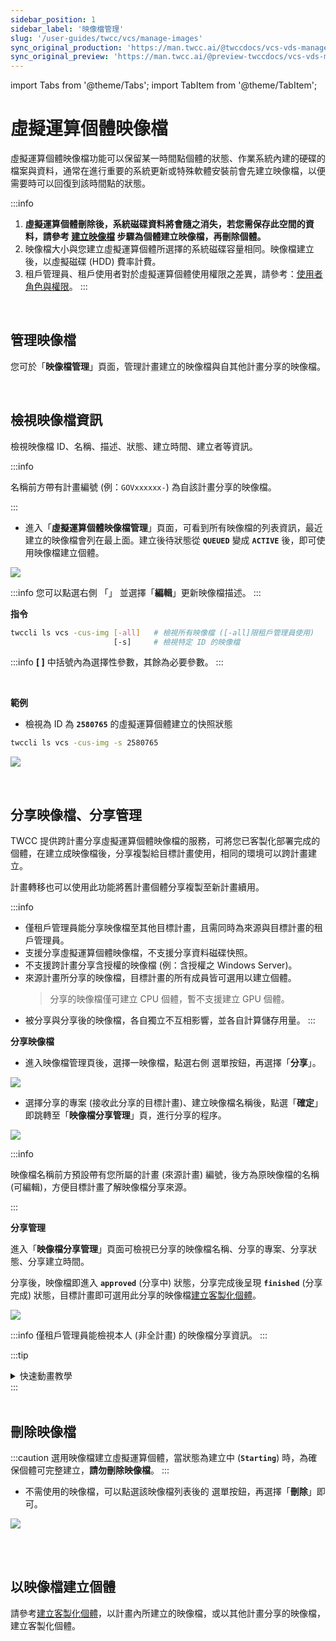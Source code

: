 ```yaml
---
sidebar_position: 1
sidebar_label: '映像檔管理'
slug: '/user-guides/twcc/vcs/manage-images'
sync_original_production: 'https://man.twcc.ai/@twccdocs/vcs-vds-manage-instance-image-zh'
sync_original_preview: 'https://man.twcc.ai/@preview-twccdocs/vcs-vds-manage-instance-image-zh'
---
```


import Tabs from '@theme/Tabs';
import TabItem from '@theme/TabItem';

# 虛擬運算個體映像檔

虛擬運算個體映像檔功能可以保留某一時間點個體的狀態、作業系統內建的硬碟的檔案與資料，通常在進行重要的系統更新或特殊軟體安裝前會先建立映像檔，以便需要時可以回復到該時間點的狀態。

:::info
1.  **虛擬運算個體刪除後，系統磁碟資料將會隨之消失，若您需保存此空間的資料，請參考 [建立映像檔](/user-guides/twcc/vcs/instances/details/create-image.md) 步驟為個體建立映像檔，再刪除個體。**
2. 映像檔大小與您建立虛擬運算個體所選擇的系統磁碟容量相同。映像檔建立後，以虛擬磁碟 (HDD) 費率計費。
3. 租戶管理員、租戶使用者對於虛擬運算個體使用權限之差異，請參考：[<ins>使用者角色與權限</ins>](https://man.twcc.ai/@twsdocs/role-main-zh)。
:::

<br/>

## 管理映像檔

您可於「**映像檔管理**」頁面，管理計畫建立的映像檔與自其他計畫分享的映像檔。

<br/>

## 檢視映像檔資訊

檢視映像檔 ID、名稱、描述、狀態、建立時間、建立者等資訊。

:::info

名稱前方帶有計畫編號 (例：`GOVxxxxxx-`) 為自該計畫分享的映像檔。

:::

<Tabs>

<TabItem value="TWCC 入口網站" label="TWCC 入口網站">

* 進入「**虛擬運算個體映像檔管理**」頁面，可看到所有映像檔的列表資訊，最近建立的映像檔會列在最上面。建立後待狀態從 **`QUEUED`** 變成 **`ACTIVE`** 後，即可使用映像檔建立個體。

![](https://cos.twcc.ai/SYS-MANUAL/uploads/upload_c89770549b8741ccde5d9e26a56bcd20.png)

:::info
您可以點選右側 「<i class="fa fa-ellipsis-v fa-20" aria-hidden="true"></i>」 並選擇「**編輯**」更新映像檔描述。
:::

</TabItem>

<TabItem value="TWCC CLI" label="TWCC CLI">

**指令**

```bash
twccli ls vcs -cus-img [-all]   # 檢視所有映像檔 ([-all]限租戶管理員使用) 
                       [-s]     # 檢視特定 ID 的映像檔
```

:::info
**[ ]** 中括號內為選擇性參數，其餘為必要參數。
:::

<br/>

**範例**

- 檢視為 ID 為 **`2580765`** 的虛擬運算個體建立的快照狀態
```bash
twccli ls vcs -cus-img -s 2580765  
```

![](https://cos.twcc.ai/SYS-MANUAL/uploads/upload_9762c16e87a59a78efc40158b19911ae.png)


</TabItem>

</Tabs>

<br/>

## 分享映像檔、分享管理

TWCC 提供跨計畫分享虛擬運算個體映像檔的服務，可將您已客製化部署完成的個體，在建立成映像檔後，分享複製給目標計畫使用，相同的環境可以跨計畫建立。

計畫轉移也可以使用此功能將舊計畫個體分享複製至新計畫續用。

:::info
- 僅租戶管理員能分享映像檔至其他目標計畫，且需同時為來源與目標計畫的租戶管理員。
- 支援分享虛擬運算個體映像檔，不支援分享資料磁碟快照。
- 不支援跨計畫分享含授權的映像檔 (例：含授權之 Windows Server)。
- 來源計畫所分享的映像檔，目標計畫的所有成員皆可選用以建立個體。
  > 分享的映像檔僅可建立 CPU 個體，暫不支援建立 GPU 個體。
- 被分享與分享後的映像檔，各自獨立不互相影響，並各自計算儲存用量。
:::

<Tabs>

<TabItem value="TWCC 入口網站" label="TWCC 入口網站">

**分享映像檔**

* 進入映像檔管理頁後，選擇一映像檔，點選右側 <i class="fa fa-ellipsis-v fa-20" aria-hidden="true"></i> 選單按鈕，再選擇「**分享**」。

![](https://cos.twcc.ai/SYS-MANUAL/uploads/upload_9cba50a5788cf4a04152d259a29c296f.png)

* 選擇分享的專案 (接收此分享的目標計畫)、建立映像檔名稱後，點選「**確定**」即跳轉至「**映像檔分享管理**」頁，進行分享的程序。

![](https://i.imgur.com/g2HnQk6.png)

:::info

映像檔名稱前方預設帶有您所屬的計畫 (來源計畫) 編號，後方為原映像檔的名稱 (可編輯)，方便目標計畫了解映像檔分享來源。

:::

**分享管理**

進入「**映像檔分享管理**」頁面可檢視已分享的映像檔名稱、分享的專案、分享狀態、分享建立時間。

分享後，映像檔即進入 **`approved`** (分享中) 狀態，分享完成後呈現 **`finished`** (分享完成) 狀態，目標計畫即可選用此分享的映像檔[建立客製化個體](/user-guides/twcc/vcs/instances/create/create-custom-instances.md)。

![](https://i.imgur.com/vhE9VAy.png)

:::info
僅租戶管理員能檢視本人 (非全計畫) 的映像檔分享資訊。
:::

:::tip
<details>

<summary>快速動畫教學 <i class="fa fa-file-video-o" aria-hidden="true"></i></summary>

![](https://i.imgur.com/xWeCtYz.gif)

</details>
:::

</TabItem>

<TabItem value="TWCC CLI" label="TWCC CLI (TBD)">

<br/>

</TabItem>

</Tabs>

<br/>


## 刪除映像檔

:::caution
選用映像檔建立虛擬運算個體，當狀態為建立中 (**`Starting`**) 時，為確保個體可完整建立，**請勿刪除映像檔**。
:::

<Tabs>

<TabItem value="TWCC 入口網站" label="TWCC 入口網站">

* 不需使用的映像檔，可以點選該映像檔列表後的 <i class="fa fa-ellipsis-v fa-20" aria-hidden="true"></i> 選單按鈕，再選擇「**刪除**」即可。

![](https://cos.twcc.ai/SYS-MANUAL/uploads/upload_ed43bef95d227e1a331beb45a266f4c1.png)


</TabItem>

<TabItem value="TWCC CLI" label="TWCC CLI (TBD)">

<br/>

</TabItem>

</Tabs>

<br/>


## 以映像檔建立個體

請參考[建立客製化個體](/user-guides/twcc/vcs/instances/create/create-custom-instances.md)，以計畫內所建立的映像檔，或以其他計畫分享的映像檔，建立客製化個體。
